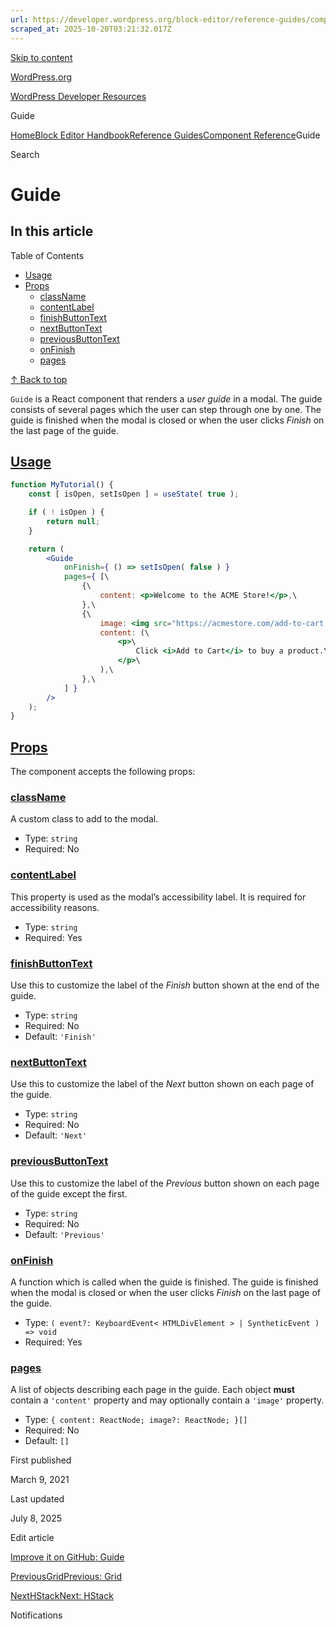 ```yaml
---
url: https://developer.wordpress.org/block-editor/reference-guides/components/guide
scraped_at: 2025-10-20T03:21:32.017Z
---
```


[Skip to content](https://developer.wordpress.org/block-editor/reference-guides/components/guide/#wp--skip-link--target)

[WordPress.org](https://wordpress.org/)

[WordPress Developer Resources](https://developer.wordpress.org/)

Guide


[Home](https://developer.wordpress.org/)[Block Editor Handbook](https://developer.wordpress.org/block-editor/)[Reference Guides](https://developer.wordpress.org/block-editor/reference-guides/)[Component Reference](https://developer.wordpress.org/block-editor/reference-guides/components/)Guide

Search

# Guide

## In this article

Table of Contents

- [Usage](https://developer.wordpress.org/block-editor/reference-guides/components/guide/#usage)
- [Props](https://developer.wordpress.org/block-editor/reference-guides/components/guide/#props)
  - [className](https://developer.wordpress.org/block-editor/reference-guides/components/guide/#classname)
  - [contentLabel](https://developer.wordpress.org/block-editor/reference-guides/components/guide/#contentlabel)
  - [finishButtonText](https://developer.wordpress.org/block-editor/reference-guides/components/guide/#finishbuttontext)
  - [nextButtonText](https://developer.wordpress.org/block-editor/reference-guides/components/guide/#nextbuttontext)
  - [previousButtonText](https://developer.wordpress.org/block-editor/reference-guides/components/guide/#previousbuttontext)
  - [onFinish](https://developer.wordpress.org/block-editor/reference-guides/components/guide/#onfinish)
  - [pages](https://developer.wordpress.org/block-editor/reference-guides/components/guide/#pages)

[↑ Back to top](https://developer.wordpress.org/block-editor/reference-guides/components/guide/#wp--skip-link--target)

`Guide` is a React component that renders a _user guide_ in a modal. The guide consists of several pages which the user can step through one by one. The guide is finished when the modal is closed or when the user clicks _Finish_ on the last page of the guide.

## [Usage](https://developer.wordpress.org/block-editor/reference-guides/components/guide/\#usage)

```jsx
function MyTutorial() {
    const [ isOpen, setIsOpen ] = useState( true );

    if ( ! isOpen ) {
        return null;
    }

    return (
        <Guide
            onFinish={ () => setIsOpen( false ) }
            pages={ [\
                {\
                    content: <p>Welcome to the ACME Store!</p>,\
                },\
                {\
                    image: <img src="https://acmestore.com/add-to-cart.png" />,\
                    content: (\
                        <p>\
                            Click <i>Add to Cart</i> to buy a product.\
                        </p>\
                    ),\
                },\
            ] }
        />
    );
}

```

## [Props](https://developer.wordpress.org/block-editor/reference-guides/components/guide/\#props)

The component accepts the following props:

### [className](https://developer.wordpress.org/block-editor/reference-guides/components/guide/\#classname)

A custom class to add to the modal.

- Type: `string`
- Required: No

### [contentLabel](https://developer.wordpress.org/block-editor/reference-guides/components/guide/\#contentlabel)

This property is used as the modal’s accessibility label. It is required for accessibility reasons.

- Type: `string`
- Required: Yes

### [finishButtonText](https://developer.wordpress.org/block-editor/reference-guides/components/guide/\#finishbuttontext)

Use this to customize the label of the _Finish_ button shown at the end of the guide.

- Type: `string`
- Required: No
- Default: `'Finish'`

### [nextButtonText](https://developer.wordpress.org/block-editor/reference-guides/components/guide/\#nextbuttontext)

Use this to customize the label of the _Next_ button shown on each page of the guide.

- Type: `string`
- Required: No
- Default: `'Next'`

### [previousButtonText](https://developer.wordpress.org/block-editor/reference-guides/components/guide/\#previousbuttontext)

Use this to customize the label of the _Previous_ button shown on each page of the guide except the first.

- Type: `string`
- Required: No
- Default: `'Previous'`

### [onFinish](https://developer.wordpress.org/block-editor/reference-guides/components/guide/\#onfinish)

A function which is called when the guide is finished. The guide is finished when the modal is closed or when the user clicks _Finish_ on the last page of the guide.

- Type: `( event?: KeyboardEvent< HTMLDivElement > | SyntheticEvent ) => void`
- Required: Yes

### [pages](https://developer.wordpress.org/block-editor/reference-guides/components/guide/\#pages)

A list of objects describing each page in the guide. Each object **must** contain a `'content'` property and may optionally contain a `'image'` property.

- Type: `{ content: ReactNode; image?: ReactNode; }[]`
- Required: No
- Default: `[]`

First published

March 9, 2021

Last updated

July 8, 2025

Edit article

[Improve it on GitHub: Guide](https://github.com/WordPress/gutenberg/edit/trunk/packages/components/src/guide/README.md)

[PreviousGridPrevious: Grid](https://developer.wordpress.org/block-editor/reference-guides/components/grid/)

[NextHStackNext: HStack](https://developer.wordpress.org/block-editor/reference-guides/components/h-stack/)

Notifications